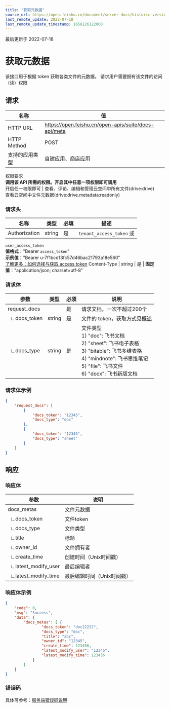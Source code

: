 ```yaml
---
title: "获取元数据"
source_url: https://open.feishu.cn/document/server-docs/historic-version/docs/drive/file/obtain-metadata
last_remote_update: 2022-07-18
last_remote_update_timestamp: 1658126122000
---
```

最后更新于 2022-07-18

# 获取元数据

该接口用于根据 token 获取各类文件的元数据。
请求用户需要拥有该文件的访问（读）权限

## 请求
名称 | 值
---|---
HTTP URL | https://open.feishu.cn/open-apis/suite/docs-api/meta
HTTP Method | POST
支持的应用类型 | 自建应用、商店应用
权限要求  
            **调用该 API 所需的权限。开启其中任意一项权限即可调用**  
            开启任一权限即可 | 查看、评论、编辑和管理云空间中所有文件(drive:drive)  
查看云空间中文件元数据(drive:drive.metadata:readonly)

### 请求头

名称 | 类型 | 必填 | 描述
--- | --- | --- | ---
Authorization | string | 是 | `tenant_access_token` 或   
`user_access_token`   
**值格式**："Bearer `access_token`"  
**示例值**："Bearer u-7f1bcd13fc57d46bac21793a18e560"  
 [了解更多：如何选择与获取 access token](https://open.feishu.cn/document/uAjLw4CM/ugTN1YjL4UTN24CO1UjN/trouble-shooting/how-to-choose-which-type-of-token-to-use)
Content-Type | string | 是 | **固定值**："application/json; charset=utf-8"

### 请求体
|参数|类型|必须|说明|
|--|-----|--|----|
|request_docs||是|请求文档，一次不超过200个|
|&ensp;∟docs_token|string|是|文件的 token，获取方式见[概述](https://open.feishu.cn/document/ukTMukTMukTM/uUDN04SN0QjL1QDN/files/guide/introduction)|
|&ensp;∟docs_type|string|是|文件类型  <br>1) "doc": 飞书文档<br>2) "sheet": 飞书电子表格 <br>3) "bitable": 飞书多维表格<br>4) "mindnote": 飞书思维笔记 <br>5) "file": 飞书文件 <br>6) "docx": 飞书新版文档|
### 请求体示例
```json
{
    "request_docs": [
        {
            "docs_token": "12345",
            "docs_type": "doc"
        },  
        {
            "docs_token": "12345",
            "docs_type": "sheet"
        }
    ]
}
```

## 响应
### 响应体
|参数|说明|
|--|--|
|docs_metas|文件元数据|
|&ensp;∟docs_token|文件token|
|&ensp;∟docs_type|文件类型|
|&ensp;∟title|标题|
|&ensp;∟owner_id|文件拥有者|
|&ensp;∟create_time|创建时间（Unix时间戳）|
|&ensp;∟latest_modify_user|最后编辑者|
|&ensp;∟latest_modify_time|最后编辑时间（Unix时间戳）|

### 响应体示例
```json
{
    "code": 0, 
    "msg": "Success",
    "data": { 
        "docs_metas": [ { 
                "docs_token": "doc22222",
                "docs_type": "doc",
                "title": "abc", 
                "owner_id": "12345", 
                "create_time": 123456, 
                "latest_modify_user": "12345", 
                "latest_modify_time": 123456
            }
        ]
    }
}
```
### 错误码

具体可参考：[服务端错误码说明](https://open.feishu.cn/document/ukTMukTMukTM/ugjM14COyUjL4ITN)
